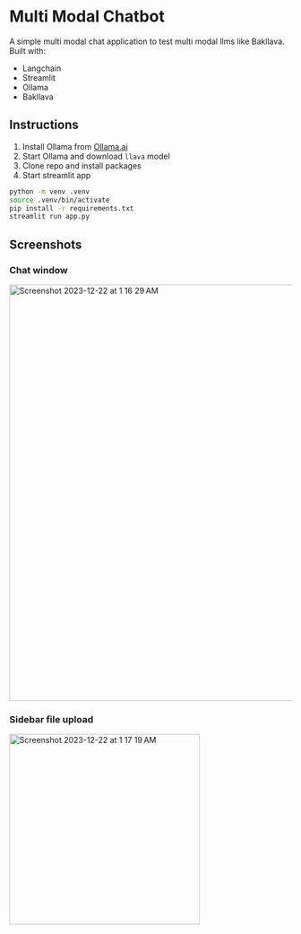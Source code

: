Multi Modal Chatbot
===================

A simple multi modal chat application to test multi modal llms like Bakllava.  
Built with:
* Langchain 
* Streamlit
* Ollama
* Bakllava

Instructions
------------
1. Install Ollama from [Ollama.ai](https://ollama.ai)
2. Start Ollama and download `llava` model
3. Clone repo and install packages
4. Start streamlit app

```bash
python -m venv .venv
source .venv/bin/activate
pip install -r requirements.txt
streamlit run app.py
```
Screenshots
-----------

### Chat window

<img width="743" alt="Screenshot 2023-12-22 at 1 16 29 AM" src="https://github.com/lalanikarim/ai-chatbot-multimodal/assets/1296705/f70f1308-980a-4da2-a4d5-81e9277f9027">

### Sidebar file upload

<img width="340" alt="Screenshot 2023-12-22 at 1 17 19 AM" src="https://github.com/lalanikarim/ai-chatbot-multimodal/assets/1296705/056ae053-52ff-4b94-800b-8c9190b8b3d9">

